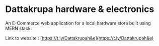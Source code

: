 # Dattakrupa hardware & electronics

An E-Commerce web application for a local hardware store built using MERN stack.

Link to website : [https://t.ly/Dattakrupah&e](https://t.ly/Dattakrupah&e)

